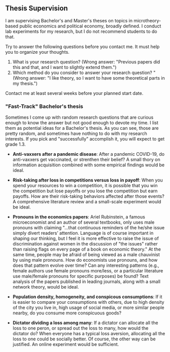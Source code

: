 ## Thesis Supervision

I am supervising Bachelor's and Master's theses on topics in microtheory-based public economics and political economy, broadly defined. I conduct lab experiments for my research, but I do not recommend students to do that. 

Try to answer the following questions before you contact me. It must help you to organize your thoughts.

1. What is your research question? (Wrong answer: "Previous papers did this and that, and I want to slightly extend them.")
2. Which method do you consider to answer your research question? " (Wrong answer: "I like theory, so I want to have some theoretical parts in my thesis.")

Contact me at least several weeks before your planned start date. 


### "Fast-Track" Bachelor's thesis

Sometimes I come up with random research questions that are curious enough to know the answer but not good enough to devote my time. I list them as potential ideas for a Bachelor's thesis. As you can see, those are pretty random, and sometimes have nothing to do with my research interests. If you pick and "successfully" accomplish it, you will expect to get grade 1.3.

- **Anti-vaxxers after a pandemic disease**: After a pandemic COVID-19, do anti-vaxxers get vaccinated, or strenthen their belief? A small thory on information acquisition combined with some empirical findings would be ideal.

- **Risk-taking after loss in competitions versus loss in payoff**: When you spend your resources to win a competition, it is possible that you win the competition but lose payoffs or you lose the competition but earn payoffs. How are their risk-taking behaviors affected after those events? A comprehensive literature review and a small-scale experiment would be ideal.

- **Pronouns in the economics papers**: Ariel Rubinstein, a famous microeconomist and an author of several textbooks, only uses male pronouns with claiming "...that continuous reminders of the he/she issue simply divert readers’ attention. Language is of course important in shaping our thinking, but I feel it is more effective to raise the issue of discrimination against women in the discussion of "the issues" rather than raising flags on every page of a book on economic theory." At the same time, people may be afraid of being viewed as a male chauvinist by using male pronouns. How do economists use pronouns, and how does that pattern evolve over time? Can any interesting patterns (e.g., female authors use female pronouns more/less, or a particular literature use male/female pronouns for specific purposes) be found? Text analysis of the papers published in leading journals, along with a small network theory, would be ideal.

- **Population density, homogeneity, and conspicous consumptions**: If it is easier to compare your consumptions with others, due to high density of the city you live in, high usage of social media, or more similar people nearby, do you consume more conspicuous goods? 

- **Dictator dividing a loss among many**: If a dictator can allocate all the loss to one peron, or spread out the loss to many, how would the dictator do? When everyone has a typical loss aversion, allocating all the loss to one could be socially better. Of course, the other way can be justified. An online experiment would be sufficient.
